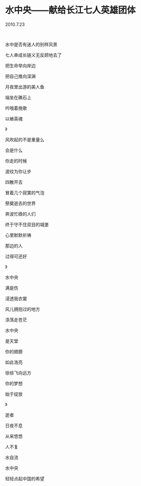 # 水中央——献给长江七人英雄团体

2010.7.23

&emsp;

水中是否有迷人的别样风景

七人串成长链义无反顾地去了

把生命举向岸边

把自己推向深渊

月夜里出游的美人鱼

端坐在礁石上

吟哦着挽歌

以飨英魂

》

风吹起的不是重量么

会是什么

你走的时候

波纹为你让步

四散开去

冒着几个寂寞的气泡

祭奠逝去的世界

奔波忙碌的人们

终于守不住双目的城堡

心里默默祈祷

那边的人

过得可还好

》

水中央

满是伤

浸透我衣裳

风儿拥抱过的地方

涤荡走苍茫

水中央

是天堂

你的翅膀

如此浩亮

徐徐飞向远方

你的梦想

始于绽放

》

逝者

日夜不息

从来悠悠

人不复

水自流

水中央

轻轻点起中国的希望

